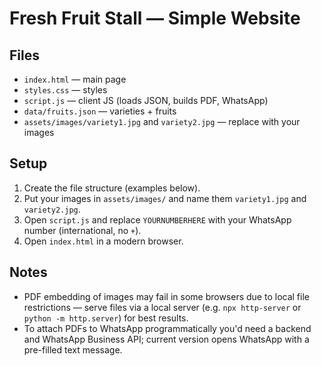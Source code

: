 # Fresh Fruit Stall — Simple Website

## Files
- `index.html` — main page
- `styles.css` — styles
- `script.js` — client JS (loads JSON, builds PDF, WhatsApp)
- `data/fruits.json` — varieties + fruits
- `assets/images/variety1.jpg` and `variety2.jpg` — replace with your images

## Setup
1. Create the file structure (examples below).
2. Put your images in `assets/images/` and name them `variety1.jpg` and `variety2.jpg`.
3. Open `script.js` and replace `YOURNUMBERHERE` with your WhatsApp number (international, no `+`).
4. Open `index.html` in a modern browser.

## Notes
- PDF embedding of images may fail in some browsers due to local file restrictions — serve files via a local server (e.g. `npx http-server` or `python -m http.server`) for best results.
- To attach PDFs to WhatsApp programmatically you'd need a backend and WhatsApp Business API; current version opens WhatsApp with a pre-filled text message.
